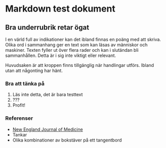 # Markdown test dokument

## Bra underrubrik retar ögat

I en värld full av indikationer kan det ibland finnas en poäng med att skriva. Olika ord i sammanhang ger en text som kan läsas av människor och maskiner. Texten fyller ut över flera rader och kan i slutändan bli sammanhållen. Detta är i sig inte viktigt eller relevant. 

Huvudsaken är att kroppen finns tillgänglig när handlingar utförs. Ibland utan att någonting har hänt.

### Bra att tänka på

1. Läs inte detta, det är bara testtext
2. ???
3. Profit!

### Referenser

* [New England Journal of Medicine](https://journal.example)
* Tankar
* Olika kombinationer av bokstäver på ett tangentbord
